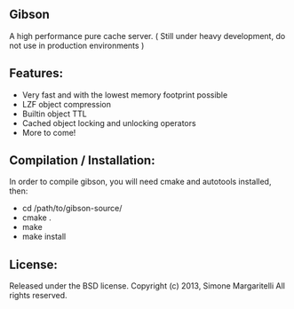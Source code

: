 Gibson
---

A high performance pure cache server.
( Still under heavy development, do not use in production environments )

Features:
---
* Very fast and with the lowest memory footprint possible
* LZF object compression
* Builtin object TTL
* Cached object locking and unlocking operators
* More to come!

Compilation / Installation:
---
In order to compile gibson, you will need cmake and autotools installed, then:

* cd /path/to/gibson-source/
* cmake .
* make
* make install


License:
---

Released under the BSD license.
Copyright (c) 2013, Simone Margaritelli <evilsocket at gmail dot com>
All rights reserved.
